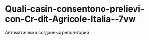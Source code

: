 # Quali-casin-consentono-prelievi-con-Cr-dit-Agricole-Italia--7vw
Автоматически созданный репозиторий
